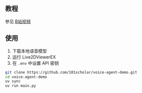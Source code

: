 ## 教程

参见 [B站视频](https://www.bilibili.com/video/BV1sLJ3z6EsK/)

## 使用

1. 下载本地语音模型
2. 运行 Live2DViewerEX
3. 在 `.env` 中设置 API 密钥

```bash
git clone https://github.com/101scholar/voice-agent-demo.git
cd voice-agent-demo
uv sync
uv run main.py
```

